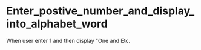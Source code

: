 # Enter_postive_number_and_display_into_alphabet_word
When user enter 1 and then display "One and Etc.
